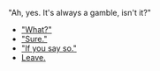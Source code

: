 "Ah, yes. It's always a gamble, isn't it?"

- ["What?"](fit.md)
- ["Sure."](fit-go-on.md)
- ["If you say so."](fit.md)
- [Leave.](leave.md)
